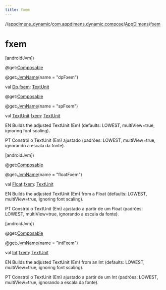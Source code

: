 ```yaml
---
title: fxem
---
```

//[appdimens_dynamic](../../../index.html)/[com.appdimens.dynamic.compose](../index.html)/[AppDimens](index.html)/[fxem](fxem.html)



# fxem



[androidJvm]\




@get:[Composable](https://developer.android.com/reference/kotlin/androidx/compose/runtime/Composable.html)



@get:[JvmName](https://kotlinlang.org/api/core/kotlin-stdlib/kotlin.jvm/-jvm-name/index.html)(name = &quot;dpFxem&quot;)



val [Dp](https://developer.android.com/reference/kotlin/androidx/compose/ui/unit/Dp.html).[fxem](fxem.html): [TextUnit](https://developer.android.com/reference/kotlin/androidx/compose/ui/unit/TextUnit.html)





@get:[Composable](https://developer.android.com/reference/kotlin/androidx/compose/runtime/Composable.html)



@get:[JvmName](https://kotlinlang.org/api/core/kotlin-stdlib/kotlin.jvm/-jvm-name/index.html)(name = &quot;spFxem&quot;)



val [TextUnit](https://developer.android.com/reference/kotlin/androidx/compose/ui/unit/TextUnit.html).[fxem](fxem.html): [TextUnit](https://developer.android.com/reference/kotlin/androidx/compose/ui/unit/TextUnit.html)



EN Builds the adjusted TextUnit (Em) (defaults: LOWEST, multiView=true, ignoring font scaling).



PT Constrói o TextUnit (Em) ajustado (padrões: LOWEST, multiView=true, ignorando a escala da fonte).





[androidJvm]\




@get:[Composable](https://developer.android.com/reference/kotlin/androidx/compose/runtime/Composable.html)



@get:[JvmName](https://kotlinlang.org/api/core/kotlin-stdlib/kotlin.jvm/-jvm-name/index.html)(name = &quot;floatFxem&quot;)



val [Float](https://kotlinlang.org/api/core/kotlin-stdlib/kotlin/-float/index.html).[fxem](fxem.html): [TextUnit](https://developer.android.com/reference/kotlin/androidx/compose/ui/unit/TextUnit.html)



EN Builds the adjusted TextUnit (Em) from a Float (defaults: LOWEST, multiView=true, ignoring font scaling).



PT Constrói o TextUnit (Em) ajustado a partir de um Float (padrões: LOWEST, multiView=true, ignorando a escala da fonte).





[androidJvm]\




@get:[Composable](https://developer.android.com/reference/kotlin/androidx/compose/runtime/Composable.html)



@get:[JvmName](https://kotlinlang.org/api/core/kotlin-stdlib/kotlin.jvm/-jvm-name/index.html)(name = &quot;intFxem&quot;)



val [Int](https://kotlinlang.org/api/core/kotlin-stdlib/kotlin/-int/index.html).[fxem](fxem.html): [TextUnit](https://developer.android.com/reference/kotlin/androidx/compose/ui/unit/TextUnit.html)



EN Builds the adjusted TextUnit (Em) from an Int (defaults: LOWEST, multiView=true, ignoring font scaling).



PT Constrói o TextUnit (Em) ajustado a partir de um Int (padrões: LOWEST, multiView=true, ignorando a escala da fonte).



